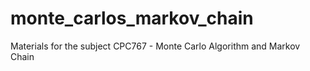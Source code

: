 # monte_carlos_markov_chain
Materials for the subject CPC767 - Monte Carlo Algorithm and Markov Chain
